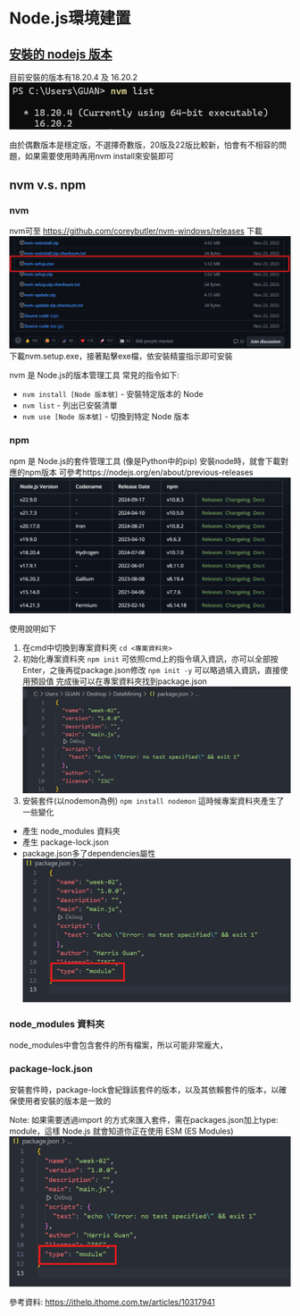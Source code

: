 # Node.js環境建置


## [安裝的 nodejs 版本](https://nodejs.org/en/download/package-manager)
目前安裝的版本有18.20.4 及 16.20.2
![alt text](images/nvmlist.png)

由於偶數版本是穩定版，不選擇奇數版，20版及22版比較新，怕會有不相容的問題，如果需要使用時再用nvm install來安裝即可

## nvm v.s. npm
### nvm
nvm可至 https://github.com/coreybutler/nvm-windows/releases 下載
![alt text](images/nvm_download.png)
下載nvm.setup.exe，接著點擊exe檔，依安裝精靈指示即可安裝

nvm 是 Node.js的版本管理工具
常見的指令如下:
- `nvm install [Node 版本號]` - 安裝特定版本的 Node
- `nvm list` - 列出已安裝清單
- `nvm use [Node 版本號]` - 切換到特定 Node 版本

### npm
npm 是 Node.js的套件管理工具 (像是Python中的pip)
安裝node時，就會下載對應的npm版本
可參考https://nodejs.org/en/about/previous-releases
![alt text](images/nvm_npm_version.png)

使用說明如下
1. 在cmd中切換到專案資料夾
`cd <專案資料夾>`
2. 初始化專案資料夾
`npm init`
可依照cmd上的指令填入資訊，亦可以全部按Enter，之後再從package.json修改
`npm init -y` 可以略過填入資訊，直接使用預設值
完成後可以在專案資料夾找到package.json
![alt text](images/package.png)
3. 安裝套件(以nodemon為例)
`npm install nodemon`
這時候專案資料夾產生了一些變化
- 產生 node_modules 資料夾
- 產生 package-lock.json
- package.json多了dependencies屬性
![alt text](images/type_moudle.png)

### node_modules 資料夾
node_modules中會包含套件的所有檔案，所以可能非常龐大，

### package-lock.json
安裝套件時，package-lock會紀錄該套件的版本，以及其依賴套件的版本，以確保使用者安裝的版本是一致的





Note: 
如果需要透過import  的方式來匯入套件，需在packages.json加上type: module，這樣 Node.js 就會知道你正在使用 ESM (ES Modules)
![alt text](images/type_moudle.png)




參考資料:
https://ithelp.ithome.com.tw/articles/10317941
